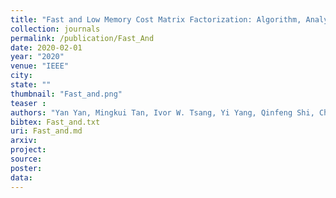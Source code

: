 ```yaml
---
title: "Fast and Low Memory Cost Matrix Factorization: Algorithm, Analysis, and Case Study"
collection: journals
permalink: /publication/Fast_And
date: 2020-02-01
year: "2020"
venue: "IEEE"
city: 
state: ""
thumbnail: "Fast_and.png"
teaser : 
authors: "Yan Yan, Mingkui Tan, Ivor W. Tsang, Yi Yang, Qinfeng Shi, Chengqi Zhang"
bibtex: Fast_and.txt
uri: Fast_and.md
arxiv: 
project: 
source:
poster: 
data:
---
```

